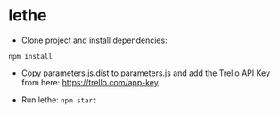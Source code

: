 # lethe

- Clone project and install dependencies:

```npm install```

- Copy parameters.js.dist to parameters.js and add the Trello API Key from here: https://trello.com/app-key

- Run lethe:
```npm start```
